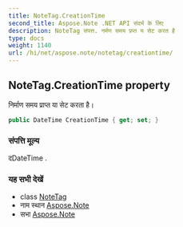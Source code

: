 ```yaml
---
title: NoteTag.CreationTime
second_title: Aspose.Note .NET API संदर्भ के लिए
description: NoteTag संपत्त. नर्मण समय प्रप्त य सेट करत है
type: docs
weight: 1140
url: /hi/net/aspose.note/notetag/creationtime/
---
```

## NoteTag.CreationTime property

निर्माण समय प्राप्त या सेट करता है।

```csharp
public DateTime CreationTime { get; set; }
```

### संपत्ति मूल्य

दDateTime .

### यह सभी देखें

* class [NoteTag](../)
* नाम स्थान [Aspose.Note](../../notetag/)
* सभा [Aspose.Note](../../../)


